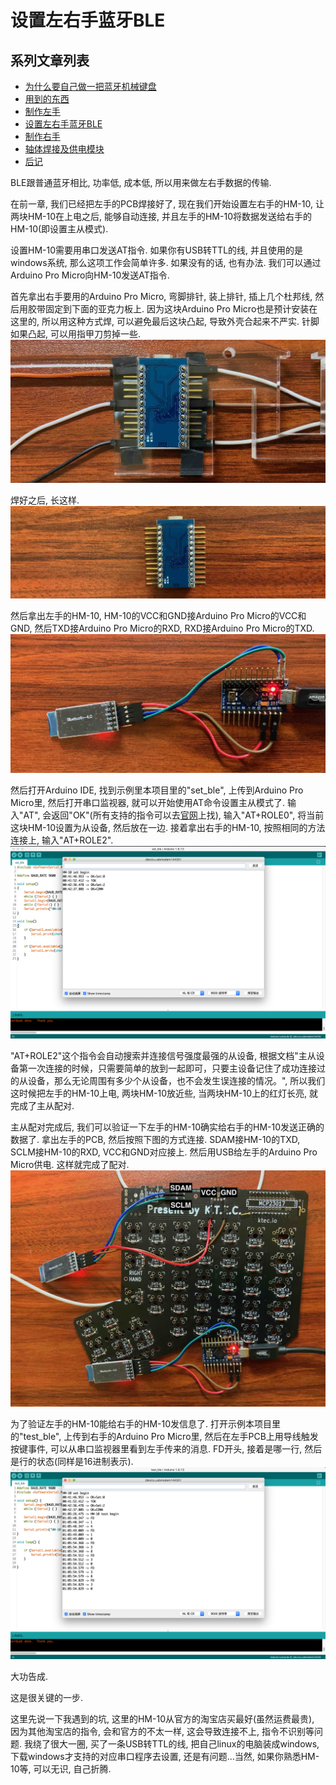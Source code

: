 # 设置左右手蓝牙BLE

## 系列文章列表
* [为什么要自己做一把蓝牙机械键盘](./chapter1_cn.md)
* [用到的东西](./chapter2_cn.md)
* [制作左手](./chapter3_cn.md)
* [设置左右手蓝牙BLE](./chapter4_cn.md)
* [制作右手](./chapter5_cn.md)
* [轴体焊接及供电模块](./chapter6_cn.md)
* [后记](./chapter_tips_cn.md)

BLE跟普通蓝牙相比, 功率低, 成本低,  所以用来做左右手数据的传输.

在前一章, 我们已经把左手的PCB焊接好了, 现在我们开始设置左右手的HM-10, 让两块HM-10在上电之后, 能够自动连接, 并且左手的HM-10将数据发送给右手的HM-10(即设置主从模式). 

设置HM-10需要用串口发送AT指令. 如果你有USB转TTL的线, 并且使用的是windows系统, 那么这项工作会简单许多. 如果没有的话, 也有办法. 我们可以通过Arduino Pro Micro向HM-10发送AT指令.

首先拿出右手要用的Arduino Pro Micro, 弯脚排针, 装上排针, 插上几个杜邦线, 然后用胶带固定到下面的亚克力板上. 因为这块Arduino Pro Micro也是预计安装在这里的, 所以用这种方式焊, 可以避免最后这块凸起, 导致外壳合起来不严实. 针脚如果凸起, 可以用指甲刀剪掉一些.
![ble1](./pic/ble1.jpg)

焊好之后, 长这样. 
![ble2](./pic/ble2.jpg)

然后拿出左手的HM-10, HM-10的VCC和GND接Arduino Pro Micro的VCC和GND, 然后TXD接Arduino Pro Micro的RXD, RXD接Arduino Pro Micro的TXD. 
![ble3](./pic/ble3.jpg)

然后打开Arduino IDE, 找到示例里本项目里的"set_ble", 上传到Arduino Pro Micro里, 然后打开串口监视器, 就可以开始使用AT命令设置主从模式了. 输入"AT", 会返回"OK"(所有支持的指令可以去[官网](http://www.jnhuamao.cn/)上找), 输入"AT+ROLE0", 将当前这块HM-10设置为从设备, 然后放在一边. 接着拿出右手的HM-10, 按照相同的方法连接上, 输入"AT+ROLE2".
![ble4](./pic/ble4.png)

"AT+ROLE2"这个指令会自动搜索并连接信号强度最强的从设备, 根据文档"主从设备第一次连接的时候，只需要简单的放到一起即可，只要主设备记住了成功连接过的从设备，那么无论周围有多少个从设备，也不会发生误连接的情况。", 所以我们这时候把左手的HM-10上电, 两块HM-10放近些, 当两块HM-10上的红灯长亮, 就完成了主从配对.

主从配对完成后, 我们可以验证一下左手的HM-10确实给右手的HM-10发送正确的数据了. 拿出左手的PCB, 然后按照下图的方式连接. SDAM接HM-10的TXD, SCLM接HM-10的RXD, VCC和GND对应接上. 然后用USB给左手的Arduino Pro Micro供电. 这样就完成了配对.
![ble5](./pic/ble5.jpg)

为了验证左手的HM-10能给右手的HM-10发信息了. 打开示例本项目里的"test_ble", 上传到右手的Arduino Pro Micro里, 然后在左手PCB上用导线触发按键事件, 可以从串口监视器里看到左手传来的消息. FD开头, 接着是哪一行, 然后是行的状态(同样是16进制表示).
![ble6](./pic/ble6.jpg)

大功告成. 

这是很关键的一步.

这里先说一下我遇到的坑, 这里的HM-10从官方的淘宝店买最好(虽然运费最贵), 因为其他淘宝店的指令, 会和官方的不太一样, 这会导致连接不上, 指令不识别等问题. 我绕了很大一圈, 买了一条USB转TTL的线, 把自己linux的电脑装成windows, 下载windows才支持的对应串口程序去设置, 还是有问题...当然, 如果你熟悉HM-10等, 可以无识, 自己折腾.


